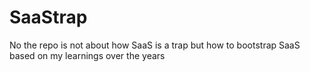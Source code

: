 # SaaStrap
No the repo is not about how SaaS is a trap but how to bootstrap SaaS based on my learnings over the years

